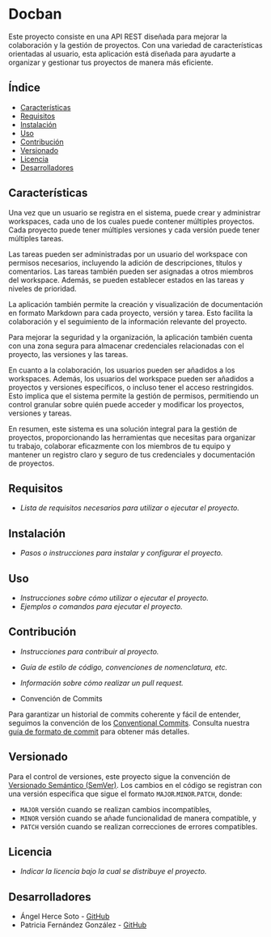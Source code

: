 # Docban

Este proyecto consiste en una API REST diseñada para mejorar la colaboración y la gestión de proyectos. Con una variedad de características orientadas al usuario, esta aplicación está diseñada para ayudarte a organizar y gestionar tus proyectos de manera más eficiente.

## Índice

- [Características](#características)
- [Requisitos](#requisitos)
- [Instalación](#instalación)
- [Uso](#uso)
- [Contribución](#contribución)
- [Versionado](#versionado)
- [Licencia](#licencia)
- [Desarrolladores](#desarrolladores)

## Características

Una vez que un usuario se registra en el sistema, puede crear y administrar workspaces, cada uno de los cuales puede contener múltiples proyectos. Cada proyecto puede tener múltiples versiones y cada versión puede tener múltiples tareas.  

Las tareas pueden ser administradas por un usuario del workspace con permisos necesarios, incluyendo la adición de descripciones, títulos y comentarios. Las tareas también pueden ser asignadas a otros miembros del workspace. Además, se pueden establecer estados en las tareas y niveles de prioridad.  
 
La aplicación también permite la creación y visualización de documentación en formato Markdown para cada proyecto, versión y tarea. Esto facilita la colaboración y el seguimiento de la información relevante del proyecto.  

Para mejorar la seguridad y la organización, la aplicación también cuenta con una zona segura para almacenar credenciales relacionadas con el proyecto, las versiones y las tareas.  

En cuanto a la colaboración, los usuarios pueden ser añadidos a los workspaces. Además, los usuarios del workspace pueden ser añadidos a proyectos y versiones específicos, o incluso tener el acceso restringidos. Esto implica que el sistema permite la gestión de permisos, permitiendo un control granular sobre quién puede acceder y modificar los proyectos, versiones y tareas.  

En resumen, este sistema es una solución integral para la gestión de proyectos, proporcionando las herramientas que necesitas para organizar tu trabajo, colaborar eficazmente con los miembros de tu equipo y mantener un registro claro y seguro de tus credenciales y documentación de proyectos.

## Requisitos

- _Lista de requisitos necesarios para utilizar o ejecutar el proyecto._

## Instalación

- _Pasos o instrucciones para instalar y configurar el proyecto._

## Uso

- _Instrucciones sobre cómo utilizar o ejecutar el proyecto._
- _Ejemplos o comandos para ejecutar el proyecto._

## Contribución

- _Instrucciones para contribuir al proyecto._
- _Guía de estilo de código, convenciones de nomenclatura, etc._
- _Información sobre cómo realizar un pull request._  


- Convención de Commits

Para garantizar un historial de commits coherente y fácil de entender, seguimos la convención de los [Conventional Commits](https://www.conventionalcommits.org/en/v1.0.0/). Consulta nuestra [guía de formato de commit](COMMIT_CONVENTION.md) para obtener más detalles.

## Versionado

Para el control de versiones, este proyecto sigue la convención de [Versionado Semántico (SemVer)](https://semver.org/). Los cambios en el código se registran con una versión específica que sigue el formato `MAJOR`.`MINOR`.`PATCH`, donde:

- `MAJOR` versión cuando se realizan cambios incompatibles,
- `MINOR` versión cuando se añade funcionalidad de manera compatible, y
- `PATCH` versión cuando se realizan correcciones de errores compatibles.

## Licencia

- _Indicar la licencia bajo la cual se distribuye el proyecto._

## Desarrolladores

- Ángel Herce Soto - [GitHub](https://github.com/Indenaiten)
- Patricia Fernández González - [GitHub](https://github.com/Patrifgonz)

